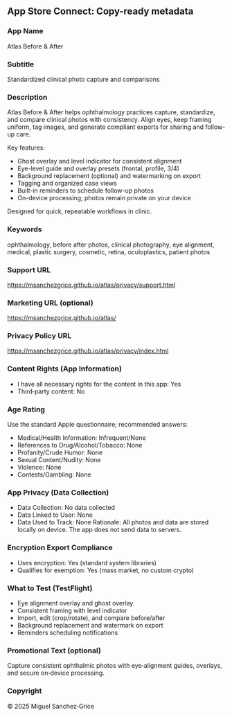 ## App Store Connect: Copy-ready metadata

### App Name
Atlas Before & After

### Subtitle
Standardized clinical photo capture and comparisons

### Description
Atlas Before & After helps ophthalmology practices capture, standardize, and compare clinical photos with consistency. Align eyes, keep framing uniform, tag images, and generate compliant exports for sharing and follow-up care.

Key features:
- Ghost overlay and level indicator for consistent alignment
- Eye-level guide and overlay presets (frontal, profile, 3/4)
- Background replacement (optional) and watermarking on export
- Tagging and organized case views
- Built-in reminders to schedule follow-up photos
- On-device processing; photos remain private on your device

Designed for quick, repeatable workflows in clinic.

### Keywords
ophthalmology, before after photos, clinical photography, eye alignment, medical, plastic surgery, cosmetic, retina, oculoplastics, patient photos

### Support URL
https://msanchezgrice.github.io/atlas/privacy/support.html

### Marketing URL (optional)
https://msanchezgrice.github.io/atlas/

### Privacy Policy URL
https://msanchezgrice.github.io/atlas/privacy/index.html

### Content Rights (App Information)
- I have all necessary rights for the content in this app: Yes
- Third‑party content: No

### Age Rating
Use the standard Apple questionnaire; recommended answers:
- Medical/Health Information: Infrequent/None
- References to Drug/Alcohol/Tobacco: None
- Profanity/Crude Humor: None
- Sexual Content/Nudity: None
- Violence: None
- Contests/Gambling: None

### App Privacy (Data Collection)
- Data Collection: No data collected
- Data Linked to User: None
- Data Used to Track: None
Rationale: All photos and data are stored locally on device. The app does not send data to servers.

### Encryption Export Compliance
- Uses encryption: Yes (standard system libraries)
- Qualifies for exemption: Yes (mass market, no custom crypto)

### What to Test (TestFlight)
- Eye alignment overlay and ghost overlay
- Consistent framing with level indicator
- Import, edit (crop/rotate), and compare before/after
- Background replacement and watermark on export
- Reminders scheduling notifications

### Promotional Text (optional)
Capture consistent ophthalmic photos with eye‑alignment guides, overlays, and secure on‑device processing.

### Copyright
© 2025 Miguel Sanchez‑Grice


